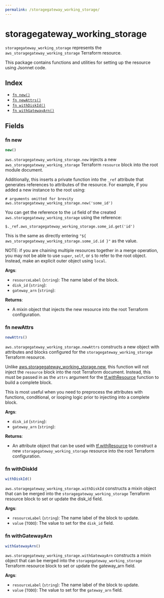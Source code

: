```yaml
---
permalink: /storagegateway_working_storage/
---
```


# storagegateway_working_storage

`storagegateway_working_storage` represents the `aws_storagegateway_working_storage` Terraform resource.



This package contains functions and utilities for setting up the resource using Jsonnet code.


## Index

* [`fn new()`](#fn-new)
* [`fn newAttrs()`](#fn-newattrs)
* [`fn withDiskId()`](#fn-withdiskid)
* [`fn withGatewayArn()`](#fn-withgatewayarn)

## Fields

### fn new

```ts
new()
```


`aws.storagegateway_working_storage.new` injects a new `aws_storagegateway_working_storage` Terraform `resource`
block into the root module document.

Additionally, this inserts a private function into the `_ref` attribute that generates references to attributes of the
resource. For example, if you added a new instance to the root using:

    # arguments omitted for brevity
    aws.storagegateway_working_storage.new('some_id')

You can get the reference to the `id` field of the created `aws.storagegateway_working_storage` using the reference:

    $._ref.aws_storagegateway_working_storage.some_id.get('id')

This is the same as directly entering `"${ aws_storagegateway_working_storage.some_id.id }"` as the value.

NOTE: if you are chaining multiple resources together in a merge operation, you may not be able to use `super`, `self`,
or `$` to refer to the root object. Instead, make an explicit outer object using `local`.

**Args**:
  - `resourceLabel` (`string`): The name label of the block.
  - `disk_id` (`string`): 
  - `gateway_arn` (`string`): 

**Returns**:
- A mixin object that injects the new resource into the root Terraform configuration.


### fn newAttrs

```ts
newAttrs()
```


`aws.storagegateway_working_storage.newAttrs` constructs a new object with attributes and blocks configured for the `storagegateway_working_storage`
Terraform resource.

Unlike [aws.storagegateway_working_storage.new](#fn-storagegatewayworkingstoragenew), this function will not inject the `resource`
block into the root Terraform document. Instead, this must be passed in as the `attrs` argument for the
[tf.withResource](https://github.com/tf-libsonnet/core/tree/main/docs#fn-withresource) function to build a complete block.

This is most useful when you need to preprocess the attributes with functions, conditional, or looping logic prior to
injecting into a complete block.

**Args**:
  - `disk_id` (`string`): 
  - `gateway_arn` (`string`): 

**Returns**:
  - An attribute object that can be used with [tf.withResource](https://github.com/tf-libsonnet/core/tree/main/docs#fn-withresource) to construct a new `storagegateway_working_storage` resource into the root Terraform configuration.


### fn withDiskId

```ts
withDiskId()
```

`aws.storagegateway_working_storage.withDiskId` constructs a mixin object that can be merged into the `storagegateway_working_storage`
Terraform resource block to set or update the disk_id field.



**Args**:
  - `resourceLabel` (`string`): The name label of the block to update.
  - `value` (`TODO`): The value to set for the `disk_id` field.


### fn withGatewayArn

```ts
withGatewayArn()
```

`aws.storagegateway_working_storage.withGatewayArn` constructs a mixin object that can be merged into the `storagegateway_working_storage`
Terraform resource block to set or update the gateway_arn field.



**Args**:
  - `resourceLabel` (`string`): The name label of the block to update.
  - `value` (`TODO`): The value to set for the `gateway_arn` field.

